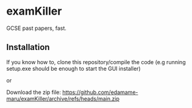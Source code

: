 # examKiller
GCSE past papers, fast.

## Installation
If you know how to, clone this repository/compile the code (e.g running setup.exe should be enough to start the GUI installer)

or

Download the zip file: https://github.com/edamame-maru/examKiller/archive/refs/heads/main.zip
